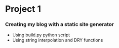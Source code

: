 # Project 1

### Creating my blog with a static site generator
* Using build.py python script
* Using string interpolation and DRY functions
